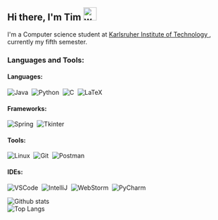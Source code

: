 ## Hi there, I'm Tim <img alt="wave" src="https://raw.githubusercontent.com/MartinHeinz/MartinHeinz/master/wave.gif" width="30px">

I'm a Computer science student at [Karlsruher Institute of Technology ](https://kit.edu), currently my fifth semester.

### Languages and Tools:

#### Languages:

![Java](https://img.shields.io/badge/JAVA-ED8B00?style=for-the-badge&logo=java&logoColor=white)&nbsp;
![Python](https://img.shields.io/badge/Python-3777A7?style=for-the-badge&logo=python&logoColor=white)&nbsp;
![C](https://img.shields.io/badge/C-00599C?style=for-the-badge&logo=c&logoColor=white)&nbsp;
![LaTeX](https://img.shields.io/badge/LaTeX-black?style=for-the-badge&logo=latex&logoColor=white)&nbsp;

#### Frameworks:
![Spring](https://img.shields.io/badge/Spring-6EB442?style=for-the-badge&logo=spring&logoColor=white)&nbsp;
![Tkinter](https://img.shields.io/badge/Tkinter-3777A7?style=for-the-badge&logo=tkinter&logoColor=white)&nbsp;

#### Tools:
![Linux](https://img.shields.io/badge/Linux-FCC624?style=for-the-badge&logo=linux&logoColor=black)&nbsp;
![Git](https://img.shields.io/badge/GIT-E44C30?style=for-the-badge&logo=git&logoColor=white)&nbsp;
![Postman](https://img.shields.io/badge/Postman-FF6C37?style=for-the-badge&logo=postman&logoColor=white)&nbsp;

#### IDEs:
![VSCode](https://img.shields.io/badge/Visual%20Studio%20Code-0078d7?style=for-the-badge&logo=visual-studio-code&logoColor=white)&nbsp;
![IntelliJ](https://img.shields.io/badge/IntelliJ_IDEA-000000.svg?style=for-the-badge&logo=intellij-idea&logoColor=black&color=black&labelColor=orange)&nbsp;
![WebStorm](https://img.shields.io/badge/WebStorm-000000?style=for-the-badge&logo=webstorm&logoColor=black&color=black&labelColor=blue)&nbsp;
![PyCharm](https://img.shields.io/badge/PyCharm-000000?style=for-the-badge&logo=pycharm&logoColor=black&color=black&labelColor=blue)&nbsp;


![Github stats](https://github-readme-stats.vercel.app/api?username=tiwo778&show_icons=true&hide_border=true&theme=transparent)
<br />
![Top Langs](https://github-readme-stats.vercel.app/api/top-langs/?username=tiwo778&layout=compact&theme=transparent&hide_border=true)
